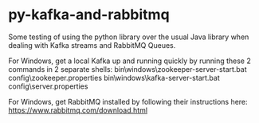 # py-kafka-and-rabbitmq
Some testing of using the python library over the usual Java library when dealing with Kafka streams and RabbitMQ Queues.

For Windows, get a local Kafka up and running quickly by running these 2 commands in 2 separate shells:
bin\windows\zookeeper-server-start.bat config\zookeeper.properties
bin\windows\kafka-server-start.bat config\server.properties

For Windows, get RabbitMQ installed by following their instructions here: https://www.rabbitmq.com/download.html
